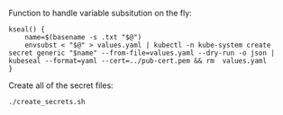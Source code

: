 
Function to handle variable subsitution on the fly:

```shell
kseal() {
    name=$(basename -s .txt "$@")
    envsubst < "$@" > values.yaml | kubectl -n kube-system create secret generic "$name" --from-file=values.yaml --dry-run -o json | kubeseal --format=yaml --cert=../pub-cert.pem && rm  values.yaml
}
```

Create all of the secret files:

```shell
./create_secrets.sh
```